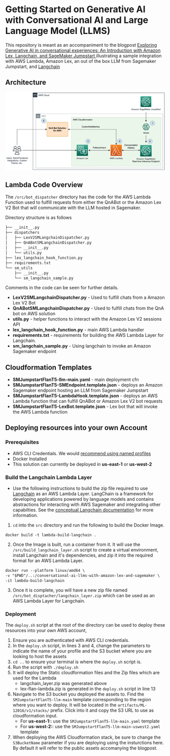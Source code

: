 # Getting Started on Generative AI with Conversational AI and Large Language Model (LLMS)

This repository is meant as an accompaniment to the blogpost [Exploring Generative AI in conversational experiences: An Introduction with Amazon Lex, Langchain, and SageMaker Jumpstart
](https://aws.amazon.com/blogs/machine-learning/exploring-generative-ai-in-conversational-experiences-an-introduction-with-amazon-lex-langchain-and-sagemaker-jumpstart/) illustrating a sample integration with AWS Lambda, Amazon Lex, an out of the box LLM from Sagemaker Jumpstart, and [Langchain](https://python.langchain.com/en/latest/index.html)

## Architecture
![architectureDiagram](static/architectureDiagram.png)

## Lambda Code Overview
The `/src/bot_dispatcher` directory has the code for the AWS Lambda Function used to fulfill requests from either the QnABot or the Amazon Lex V2 Bot that will communicate with the LLM hosted in Sagemaker.

Directory structure is as follows
```
├── __init__.py
├── dispatchers
│   ├── LexV2SMLangchainDispatcher.py
│   ├── QnABotSMLangchainDispatcher.py
│   ├── __init__.py
│   └── utils.py
├── lex_langchain_hook_function.py
├── requirements.txt
└── sm_utils
    ├── __init__.py
    └── sm_langchain_sample.py
```
Comments in the code can be seen for further details.

* **LexV2SMLangchainDispatcher.py** - Used to fulfill chats from a Amazon Lex V2 Bot
* **QnABotSMLangchainDispatcher.py** - Used to fulfill chats from the QnA bot on AWS solution
* **utils.py** - helper functions to interact with the Amazon Lex V2 sessions API
* **lex_langchain_hook_function.py** - main AWS Lambda handler
* **requirements.txt** - requirements for building the AWS Lambda Layer for Langchain.
* **sm_langchain_sample.py** - Using langchain to invoke an Amazon Sagemaker endpoint

## Cloudformation Templates
* **SMJumpstartFlanT5-llm-main.yaml** - main deployment cfn
* **SMJumpstartFlanT5-SMEndpoint.template.json** - deploys an Amazon Sagemaker endpoint hosting an LLM from Sagemaker Jumpstart
* **SMJumpstartFlanT5-LambdaHook.template.json** - deploys an AWS Lambda function that can fulfill QnABot or Amazon Lex V2 bot requests
* **SMJumpstartFlanT5-LexBot.template.json** - Lex bot that will invoke the AWS Lambda function

## Deploying resources into your own Account

### Prerequisites
* AWS CLI Credentials. We would [recommend using named profiles](https://docs.aws.amazon.com/cli/latest/userguide/cli-configure-files.html#cli-configure-files-using-profiles)
* Docker Installed
* This solution can currently be deployed in **us-east-1** or **us-west-2**

### Build the Langchain Lambda Layer
* Use the following instructions to build the zip file required to use [Langchain](https://python.langchain.com/en/latest/index.html) as an AWS Lambda Layer. LangChain is a framework for developing applications powered by language models and contains abstractions for interacting with AWS Sagemaker and integrating other capabilties. See the [conceptual Langchain documentation](https://docs.langchain.com/docs/) for more information.


1. `cd` into the `src` directory and run the following to build the Docker Image.
```
docker build -t lambda-build-langchain .
```

2. Once the Image is built, run a container from it. It will use the `/src/build_langchain_layer.sh` script to create a virtual environment, install Langchain and it's dependencies, and zip it into the required format for an AWS Lambda Layer.
```
docker run --platform linux/amd64 \
-v "$PWD"/..:/conversational-ai-llms-with-amazon-lex-and-sagemaker \
-it lambda-build-langchain
```

3. Once it is complete, you will have a new zip file named `/src/bot_disptacher/langchain_layer.zip` which can be used as an AWS Lambda Layer for Langchain.

### Deployment

The `deploy.sh` script at the root of the directory can be used to deploy these resources into your own AWS account,

1. Ensure you are authenticated with AWS CLI credentials.
2. In the `deploy.sh` script, in lines 3 and 4, change the parameters to indicate the name of your profile and the S3 bucket where you are looking to host the assets
3. `cd ..` to ensure your terminal is where the `deploy.sh` script is.
4. Run the script with `./deploy.sh`
5. It will deploy the Static cloudformation files and the Zip files which are used for the Lambda
    - langchain_layer.zip was generated above
    - lex-flan-lambda.zip is generated in the `deploy.sh` script in line 13
6. Navigate to the S3 bucket you deployed the assets to. Find the `SMJumpstartFlanT5-llm-main` template corresponding to the region where you want to deploy. It will be located in the `artifacts/ML-12016/v1/stacks/` prefix. Click into it and copy the S3 URL to use as cloudformation input.
    - For **us-east-1:**: use the `SMJumpstartFlanT5-llm-main.yaml` template 
    - For **us-west-2:**: use the `SMJumpstartFlanT5-llm-main-uswest2.yaml` template
7. When deploying the AWS Cloudformation stack, be sure to change the `S3BucketName` parameter if you are deploying using the insturctions here. By default it will refer to the public assets accomanying the blogpost.
